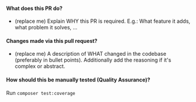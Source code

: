 #### What does this PR do?

-   (replace me) Explain WHY this PR is required. E.g.: What feature it adds, what problem it solves, …

#### Changes made via this pull request?

-   (replace me) A description of WHAT changed in the codebase (preferably in bullet points). Additionally add the reasoning if it's complex or abstract.

#### How should this be manually tested (Quality Assurance)?

Run `composer test:coverage`
